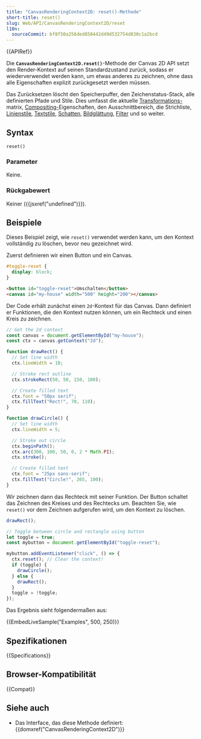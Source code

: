 ```yaml
---
title: "CanvasRenderingContext2D: reset()-Methode"
short-title: reset()
slug: Web/API/CanvasRenderingContext2D/reset
l10n:
  sourceCommit: bf8f50a256ded858442d49d532754d830c1a2bcd
---
```


{{APIRef}}

Die **`CanvasRenderingContext2D.reset()`**-Methode der Canvas 2D API setzt den Render-Kontext auf seinen Standardzustand zurück, sodass er wiederverwendet werden kann, um etwas anderes zu zeichnen, ohne dass alle Eigenschaften explizit zurückgesetzt werden müssen.

Das Zurücksetzen löscht den Speicherpuffer, den Zeichenstatus-Stack, alle definierten Pfade und Stile.
Dies umfasst die aktuelle [Transformations-](/de/docs/Web/API/CanvasRenderingContext2D#transformations)matrix, [Compositing-](/de/docs/Web/API/CanvasRenderingContext2D#compositing)Eigenschaften, den Ausschnittbereich, die Strichliste, [Linienstile](/de/docs/Web/API/CanvasRenderingContext2D#line_styles), [Textstile](/de/docs/Web/API/CanvasRenderingContext2D#text_styles), [Schatten](/de/docs/Web/API/CanvasRenderingContext2D#shadows), [Bildglättung](/de/docs/Web/API/CanvasRenderingContext2D#image_smoothing), [Filter](/de/docs/Web/API/CanvasRenderingContext2D#filters) und so weiter.

## Syntax

```js-nolint
reset()
```

### Parameter

Keine.

### Rückgabewert

Keiner ({{jsxref("undefined")}}).

## Beispiele

Dieses Beispiel zeigt, wie `reset()` verwendet werden kann, um den Kontext vollständig zu löschen, bevor neu gezeichnet wird.

Zuerst definieren wir einen Button und ein Canvas.

```css
#toggle-reset {
  display: block;
}
```

```html
<button id="toggle-reset">Umschalten</button>
<canvas id="my-house" width="500" height="200"></canvas>
```

Der Code erhält zunächst einen `2d`-Kontext für das Canvas.
Dann definiert er Funktionen, die den Kontext nutzen können, um ein Rechteck und einen Kreis zu zeichnen.

```js
// Get the 2d context
const canvas = document.getElementById("my-house");
const ctx = canvas.getContext("2d");

function drawRect() {
  // Set line width
  ctx.lineWidth = 10;

  // Stroke rect outline
  ctx.strokeRect(50, 50, 150, 100);

  // Create filled text
  ctx.font = "50px serif";
  ctx.fillText("Rect!", 70, 110);
}

function drawCircle() {
  // Set line width
  ctx.lineWidth = 5;

  // Stroke out circle
  ctx.beginPath();
  ctx.arc(300, 100, 50, 0, 2 * Math.PI);
  ctx.stroke();

  // Create filled text
  ctx.font = "25px sans-serif";
  ctx.fillText("Circle!", 265, 100);
}
```

Wir zeichnen dann das Rechteck mit seiner Funktion.
Der Button schaltet das Zeichnen des Kreises und des Rechtecks um.
Beachten Sie, wie `reset()` vor dem Zeichnen aufgerufen wird, um den Kontext zu löschen.

```js
drawRect();

// Toggle between circle and rectangle using button
let toggle = true;
const mybutton = document.getElementById("toggle-reset");

mybutton.addEventListener("click", () => {
  ctx.reset(); // Clear the context!
  if (toggle) {
    drawCircle();
  } else {
    drawRect();
  }
  toggle = !toggle;
});
```

Das Ergebnis sieht folgendermaßen aus:

{{EmbedLiveSample("Examples", 500, 250)}}

## Spezifikationen

{{Specifications}}

## Browser-Kompatibilität

{{Compat}}

## Siehe auch

- Das Interface, das diese Methode definiert: {{domxref("CanvasRenderingContext2D")}}
